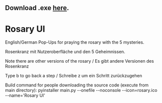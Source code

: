 ## Download .exe [here](https://github.com/JoeTheSurvivor/Rosary-UI/releases).

# Rosary UI

English/German Pop-Ups for praying the rosary with the 5 mysteries.

Rosenkranz mit Nutzeroberfläche und den 5 Geheimnissen.

Note there are other versions of the rosary / Es gibt andere Versionen des Rosenkranz

Type b to go back a step / Schreibe z um ein Schritt zurückzugehen

Build command for people downloading the source code (execute from main directory):
pyinstaller main.py --onefile --noconsole --icon=rosary.ico --name='Rosary UI'
